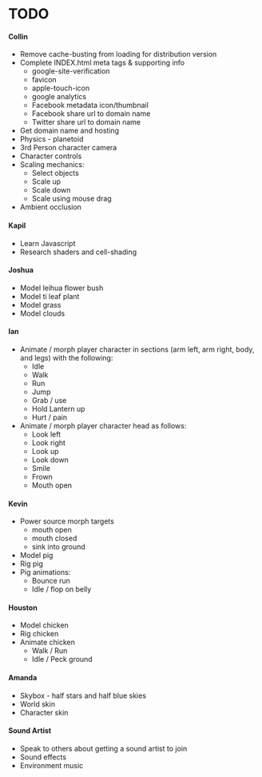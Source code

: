 # TODO  
  
#### Collin
* Remove cache-busting from loading for distribution version
* Complete INDEX.html meta tags & supporting info
  * google-site-verification
  * favicon
  * apple-touch-icon
  * google analytics
  * Facebook metadata icon/thumbnail
  * Facebook share url to domain name
  * Twitter share url to domain name
* Get domain name and hosting
* Physics - planetoid
* 3rd Person character camera
* Character controls
* Scaling mechanics:
  * Select objects
  * Scale up
  * Scale down
  * Scale using mouse drag
* Ambient occlusion

#### Kapil
* Learn Javascript
* Research shaders and cell-shading

#### Joshua
* Model leihua flower bush
* Model ti leaf plant
* Model grass
* Model clouds

#### Ian
* Animate / morph player character in sections (arm left, arm right, body, and legs) with the following:
  * Idle
  * Walk
  * Run
  * Jump
  * Grab / use
  * Hold Lantern up
  * Hurt / pain
* Animate / morph player character head as follows:
  * Look left
  * Look right
  * Look up
  * Look down
  * Smile
  * Frown
  * Mouth open

#### Kevin
* Power source morph targets
  * mouth open
  * mouth closed
  * sink into ground
* Model pig
* Rig pig
* Pig animations:
  * Bounce run
  * Idle / flop on belly

#### Houston
* Model chicken
* Rig chicken
* Animate chicken
  * Walk / Run
  * Idle / Peck ground

#### Amanda
* Skybox - half stars and half blue skies
* World skin
* Character skin

#### Sound Artist
* Speak to others about getting a sound artist to join
* Sound effects
* Environment music